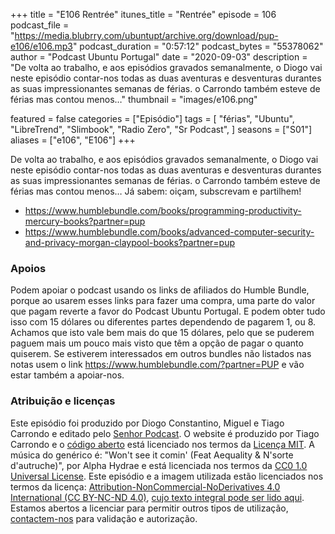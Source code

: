 +++
title = "E106 Rentrée"
itunes_title = "Rentrée"
episode = 106
podcast_file = "https://media.blubrry.com/ubuntupt/archive.org/download/pup-e106/e106.mp3"
podcast_duration = "0:57:12"
podcast_bytes = "55378062"
author = "Podcast Ubuntu Portugal"
date = "2020-09-03"
description = "De volta ao trabalho, e aos episódios gravados semanalmente, o Diogo vai neste episódio contar-nos todas as duas aventuras e desventuras durantes as suas impressionantes semanas de férias. o Carrondo também esteve de férias mas contou menos…"
thumbnail = "images/e106.png"

featured = false
categories = ["Episódio"]
tags = [
  "férias",
  "Ubuntu",
  "LibreTrend",
  "Slimbook",
  "Radio Zero",
  "Sr Podcast",
]
seasons = ["S01"]
aliases = ["e106", "E106"]
+++

De volta ao trabalho, e aos episódios gravados semanalmente, o Diogo vai neste episódio contar-nos todas as duas aventuras e desventuras durantes as suas impressionantes semanas de férias. o Carrondo também esteve de férias mas contou menos…
Já sabem: oiçam, subscrevam e partilhem!

* https://www.humblebundle.com/books/programming-productivity-mercury-books?partner=pup
* https://www.humblebundle.com/books/advanced-computer-security-and-privacy-morgan-claypool-books?partner=pup


### Apoios
Podem apoiar o podcast usando os links de afiliados do Humble Bundle, porque ao usarem esses links para fazer uma compra, uma parte do valor que pagam reverte a favor do Podcast Ubuntu Portugal.
E podem obter tudo isso com 15 dólares ou diferentes partes dependendo de pagarem 1, ou 8.
Achamos que isto vale bem mais do que 15 dólares, pelo que se puderem paguem mais um pouco mais visto que têm a opção de pagar o quanto quiserem.
Se estiverem interessados em outros bundles não listados nas notas usem o link https://www.humblebundle.com/?partner=PUP e vão estar também a apoiar-nos.

### Atribuição e licenças
Este episódio foi produzido por Diogo Constantino, Miguel e Tiago Carrondo e editado pelo [Senhor Podcast](https://senhorpodcast.pt/).
O website é produzido por Tiago Carrondo e o [código aberto](https://gitlab.com/podcastubuntuportugal/website) está licenciado nos termos da [Licença MIT](https://gitlab.com/podcastubuntuportugal/website/main/LICENSE).
A música do genérico é: "Won't see it comin' (Feat Aequality & N'sorte d'autruche)", por Alpha Hydrae e está licenciada nos termos da [CC0 1.0 Universal License](https://creativecommons.org/publicdomain/zero/1.0/).
Este episódio e a imagem utilizada estão licenciados nos termos da licença: [Attribution-NonCommercial-NoDerivatives 4.0 International (CC BY-NC-ND 4.0)](https://creativecommons.org/licenses/by-nc-nd/4.0/), [cujo texto integral pode ser lido aqui](https://creativecommons.org/licenses/by-nc-nd/4.0/legalcode). Estamos abertos a licenciar para permitir outros tipos de utilização, [contactem-nos](https://podcastubuntuportugal.org/contactos) para validação e autorização.

